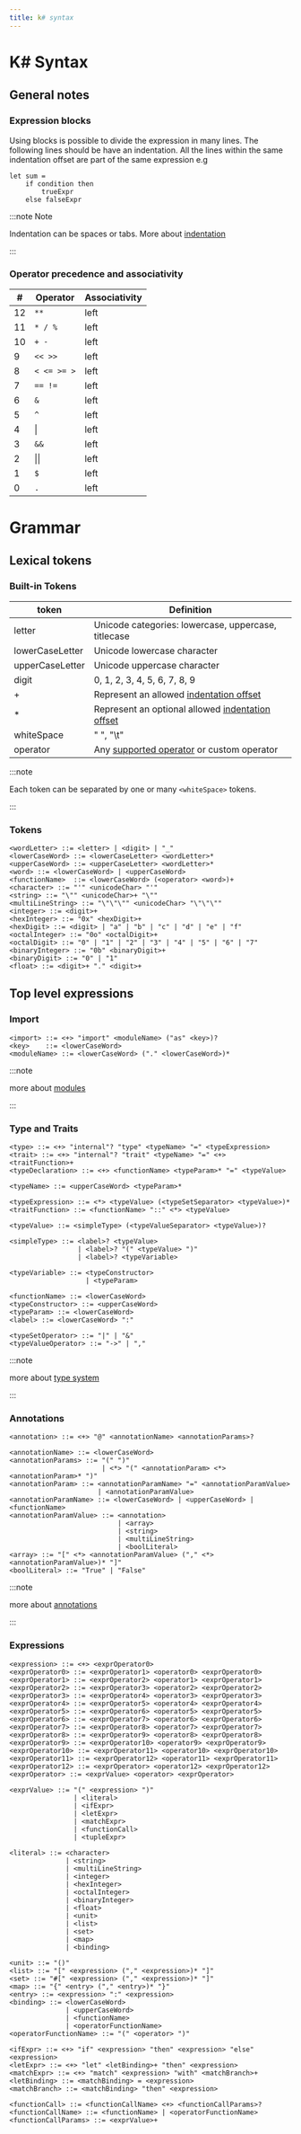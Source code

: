 ```yaml
---
title: k# syntax
---
```


# K# Syntax

## General notes 

### Expression blocks

Using blocks is possible to divide the expression in many lines. The following lines should be have an indentation. All the lines within the same indentation offset are part of the same expression e.g

```f#
let sum = 
    if condition then 
        trueExpr
    else falseExpr
```

:::note Note 

Indentation can be spaces or tabs. More about [indentation](#indentation)

:::

### Operator precedence and associativity

| #   | Operator     | Associativity |
| --- | ------------ | ------------- |
| 12  | `**`         | left          |
| 11  | `* / %`      | left          |
| 10  | `+ -`        | left          |
| 9   | `<< >>`      | left          |
| 8   | `< <= >= >`  | left          |
| 7   | `== !=`      | left          |
| 6   | `&`          | left          |
| 5   | `^`          | left          |
| 4   | &#124;       | left          |
| 3   | `&&`         | left          |
| 2   | &#124;&#124; | left          |
| 1   | `$`          | left          |
| 0   | `.`          | left          |

# Grammar

## Lexical tokens

### Built-in Tokens

| token           | Definition                                                                          |
| --------------- | ----------------------------------------------------------------------------------- |
| letter          | Unicode categories: lowercase, uppercase, titlecase                                 |
| lowerCaseLetter | Unicode lowercase character                                                         |
| upperCaseLetter | Unicode uppercase character                                                         |
| digit           | 0, 1, 2, 3, 4, 5, 6, 7, 8, 9                                                        |
| +               | Represent an allowed [indentation offset](/rfc/indentation)                         |
| *               | Represent an optional allowed [indentation offset](/rfc/indentation)                |
| whiteSpace      | " ", "\t"                                                                           |
| operator        | Any [supported operator](#operator-precedence-and-associativity) or custom operator |

:::note 

Each token can be separated by one or many `<whiteSpace>` tokens. 

:::

### Tokens

```bnf
<wordLetter> ::= <letter> | <digit> | "_"
<lowerCaseWord> ::= <lowerCaseLetter> <wordLetter>*
<upperCaseWord> ::= <upperCaseLetter> <wordLetter>*
<word> ::= <lowerCaseWord> | <upperCaseWord>
<functionName>  ::= <lowerCaseWord> (<operator> <word>)+
<character> ::= "'" <unicodeChar> "'"
<string> ::= "\"" <unicodeChar>+ "\""
<multiLineString> ::= "\"\"\"" <unicodeChar> "\"\"\""
<integer> ::= <digit>+
<hexInteger> ::= "0x" <hexDigit>+
<hexDigit> ::= <digit> | "a" | "b" | "c" | "d" | "e" | "f"
<octalInteger> ::= "0o" <octalDigit>+
<octalDigit> ::= "0" | "1" | "2" | "3" | "4" | "5" | "6" | "7"
<binaryInteger> ::= "0b" <binaryDigit>+
<binaryDigit> ::= "0" | "1"
<float> ::= <digit>+ "." <digit>+
```

## Top level expressions

### Import

```bnf
<import> ::= <+> "import" <moduleName> ("as" <key>)?
<key>    ::= <lowerCaseWord>
<moduleName> ::= <lowerCaseWord> ("." <lowerCaseWord>)*
```

:::note

more about [modules](0005-modules.md)

:::

### Type and Traits

```bnf
<type> ::= <+> "internal"? "type" <typeName> "=" <typeExpression>
<trait> ::= <+> "internal"? "trait" <typeName> "=" <+> <traitFunction>+
<typeDeclaration> ::= <+> <functionName> <typeParam>* "=" <typeValue>
 
<typeName> ::= <upperCaseWord> <typeParam>*

<typeExpression> ::= <*> <typeValue> (<typeSetSeparator> <typeValue>)*
<traitFunction> ::= <functionName> "::" <*> <typeValue>

<typeValue> ::= <simpleType> (<typeValueSeparator> <typeValue>)?

<simpleType> ::= <label>? <typeValue>
                 | <label>? "(" <typeValue> ")"
                 | <label>? <typeVariable>

<typeVariable> ::= <typeConstructor>
                   | <typeParam>

<functionName> ::= <lowerCaseWord>
<typeConstructor> ::= <upperCaseWord> 
<typeParam> ::= <lowerCaseWord>
<label> ::= <lowerCaseWord> ":"

<typeSetOperator> ::= "|" | "&"
<typeValueOperator> ::= "->" | ","
```

:::note

more about [type system](0001-typesystem.md)

:::


### Annotations

```bnf
<annotation> ::= <+> "@" <annotationName> <annotationParams>?

<annotationName> ::= <lowerCaseWord>
<annotationParams> ::= "(" ")" 
                       | <*> "(" <annotationParam> <*> <annotationParam>* ")"
<annotationParam> ::= <annotationParamName> "=" <annotationParamValue>
                      | <annotationParamValue>
<annotationParamName> ::= <lowerCaseWord> | <upperCaseWord> | <functionName>
<annotationParamValue> ::= <annotation>
                           | <array> 
                           | <string> 
                           | <multiLineString> 
                           | <boolLiteral>
<array> ::= "[" <*> <annotationParamValue> ("," <*> <annotationParamValue>)* "]"
<boolLiteral> ::= "True" | "False"
```

:::note

more about [annotations](0004-annotations.md)

:::

### Expressions

```bnf
<expression> ::= <+> <exprOperator0>
<exprOperator0> ::= <exprOperator1> <operator0> <exprOperator0>
<exprOperator1> ::= <exprOperator2> <operator1> <exprOperator1>
<exprOperator2> ::= <exprOperator3> <operator2> <exprOperator2>
<exprOperator3> ::= <exprOperator4> <operator3> <exprOperator3>
<exprOperator4> ::= <exprOperator5> <operator4> <exprOperator4>
<exprOperator5> ::= <exprOperator6> <operator5> <exprOperator5>
<exprOperator6> ::= <exprOperator7> <operator6> <exprOperator6>
<exprOperator7> ::= <exprOperator8> <operator7> <exprOperator7>
<exprOperator8> ::= <exprOperator9> <operator8> <exprOperator8>
<exprOperator9> ::= <exprOperator10> <operator9> <exprOperator9>
<exprOperator10> ::= <exprOperator11> <operator10> <exprOperator10>
<exprOperator11> ::= <exprOperator12> <operator11> <exprOperator11>
<exprOperator12> ::= <exprOperator> <operator12> <exprOperator12>
<exprOperator> ::= <exprValue> <operator> <exprOperator>

<exprValue> ::= "(" <expression> ")"
                | <literal>
                | <ifExpr>
                | <letExpr>
                | <matchExpr>
                | <functionCall>
                | <tupleExpr>

<literal> ::= <character>
              | <string>
              | <multiLineString>
              | <integer>
              | <hexInteger>
              | <octalInteger>
              | <binaryInteger>
              | <float>
              | <unit>
              | <list>
              | <set>
              | <map>
              | <binding>

<unit> ::= "()"
<list> ::= "[" <expression> ("," <expression>)* "]"
<set> ::= "#[" <expression> ("," <expression>)* "]"
<map> ::= "{" <entry> ("," <entry>)* "}"
<entry> ::= <expression> ":" <expression>
<binding> ::= <lowerCaseWord> 
              | <upperCaseWord>
              | <functionName>
              | <operatorFunctionName>
<operatorFunctionName> ::= "(" <operator> ")"

<ifExpr> ::= <+> "if" <expression> "then" <expression> "else" <expression>
<letExpr> ::= <+> "let" <letBinding>+ "then" <expression>
<matchExpr> ::= <+> "match" <expression> "with" <matchBranch>+
<letBinding> ::= <matchBinding> = <expression>
<matchBranch> ::= <matchBinding> "then" <expression>

<functionCall> ::= <functionCallName> <+> <functionCallParams>?
<functionCallName> ::= <functionName> | <operatorFunctionName>
<functionCallParams> ::= <exprValue>+
```
